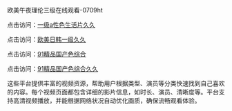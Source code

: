 欧美午夜理伦三级在线观看-0709ht

点击访问：<a href="https://heiliaoow5kzm.pages.dev">一级a性色生活片久久</a>

点击访问：<a href="https://heiliao2dmwwy.pages.dev">欧美日韩一级久久</a>

点击访问：<a href="https://heiliaoll4qsx.pages.dev">91精品国产色综合</a>

点击访问：<a href="https://heiliaowzu4ur.pages.dev">91精品国产色综合久久</a>

这些平台提供丰富的视频资源，帮助用户根据类型、演员等分类快速找到自己喜欢的内容。每个视频页面都包含详细的影片信息，如时长、演员、清晰度等。平台支持高清视频播放，并能根据网络状况自动优化画质，确保流畅观看体验。

<span style="display:none;">[Canonical link](）</span>
